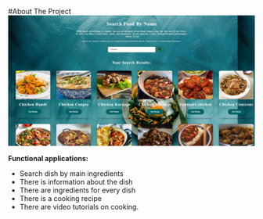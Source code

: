 #About The Project
![](./icon/%D1%8B%D0%BB%D0%BA%D1%88%D1%82.png)


__Functional applications:__

- Search dish by main ingredients
- There is information about the dish
- There are ingredients for every dish
- There is a cooking recipe
- There are video tutorials on cooking.

